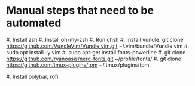 Manual steps that need to be automated
=====

#. Install zsh
#. Install oh-my-zsh
#. Run chsh
#. Install vundle: git clone https://github.com/VundleVim/Vundle.vim.git ~/.vim/bundle/Vundle.vim
#. sudo apt install -y vim
#. sudo apt-get install fonts-powerline
#. git clone https://github.com/ryanoasis/nerd-fonts.git ~/profile/fonts/
#. git clone https://github.com/tmux-plugins/tpm ~/.tmux/plugins/tpm

#. Install polybar, rofi
